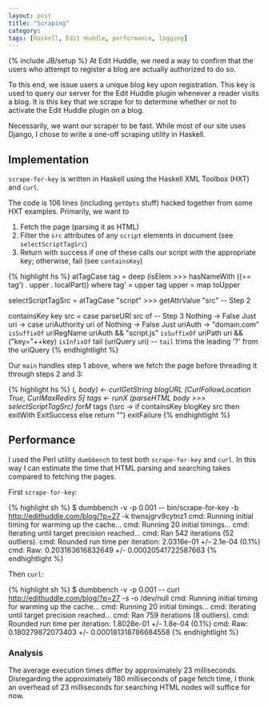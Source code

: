 ```yaml
---
layout: post
title: "Scraping"
category: 
tags: [Haskell, Edit Huddle, performance, logging]
---
```

{% include JB/setup %}
At Edit Huddle, we need a way to confirm that the users who attempt to register a blog are actually authorized to do so.

To this end, we issue users a unique blog key upon registration. This key is used to query our server for the Edit Huddle plugin whenever a reader visits a blog. It is this key that we scrape for to determine whether or not to activate the Edit Huddle plugin on a blog.

Necessarily, we want our scraper to be fast. While most of our site uses Django, I chose to write a one-off scraping utility in Haskell.

## Implementation
`scrape-for-key` is written in Haskell using the Haskell XML Toolbox (HXT) and `curl`.

The code is 106 lines (including `getOpts` stuff) hacked together from some HXT examples. Primarily, we want to

1. Fetch the page (parsing it as HTML)
2. Filter the `src` attributes of any `script` elements in document (see `selectScriptTagSrc`)
3. Return with success if one of these calls our script with the appropriate key; otherwise, fail (see `containsKey`)

{% highlight hs %}
atTagCase tag = deep (isElem >>> hasNameWith ((== tag') . upper . localPart))
	where tag' = upper tag
				upper = map toUpper

selectScriptTagSrc = atTagCase "script" >>> getAttrValue "src" -- Step 2

containsKey key src = case parseURI src of -- Step 3
	Nothing -> False
	Just uri -> case uriAuthority uri of
		Nothing -> False
		Just uriAuth -> "domain.com" `isSuffixOf` uriRegName uriAuth
								 && "script.js" `isSuffixOf` uriPath uri
								 && ("key="++key) `isInfixOf` tail (uriQuery uri) -- `tail` trims the leading '?' from the uriQuery
{% endhightlight %}

Our `main` handles step 1 above, where we fetch the page before threading it through steps 2 and 3:

{% highlight hs %}
(_, body) <- curlGetString blogURL [CurlFollowLocation True, CurlMaxRedirs 5]
tags <- runX (parseHTML body >>> selectScriptTagSrc)
forM_ tags (\src -> if containsKey blogKey src then  exitWith ExitSuccess else return "")
exitFailure
{% endhightlight %}

## Performance
I used the Perl utility `dumbbench` to test both `scrape-for-key` and `curl`. In this way I can estimate the time that HTML parsing and searching takes compared to fetching the pages.

First `scrape-for-key`:

{% highlight sh %}
$ dumbbench -v -p 0.001 -- bin/scrape-for-key -b http://edithuddle.com/blog/?p=27 -k tlwnsjgrv9cytnz1
cmd: Running initial timing for warming up the cache...
cmd: Running 20 initial timings...
cmd: Iterating until target precision reached...
cmd: Ran 542 iterations (52 outliers).
cmd: Rounded run time per iteration: 2.0316e-01 +/- 2.1e-04 (0.1%)
cmd: Raw:                            0.203163616832649 +/- 0.00020541722587663
{% endhightlight %}

Then `curl`:

{% highlight sh %}
$ dumbbench -v -p 0.001 -- curl http://edithuddle.com/blog/?p=27 -s -o /dev/null
cmd: Running initial timing for warming up the cache...
cmd: Running 20 initial timings...
cmd: Iterating until target precision reached...
cmd: Ran 759 iterations (8 outliers).
cmd: Rounded run time per iteration: 1.8028e-01 +/- 1.8e-04 (0.1%)
cmd: Raw:                            0.180279872073403 +/- 0.000181318786684558
{% endhightlight %}

### Analysis
The average execution times differ by approximately 23 milliseconds. Disregarding the approximately 180 milliseconds of page fetch time, I think an overhead of 23 milliseconds for searching HTML nodes will suffice for now.
